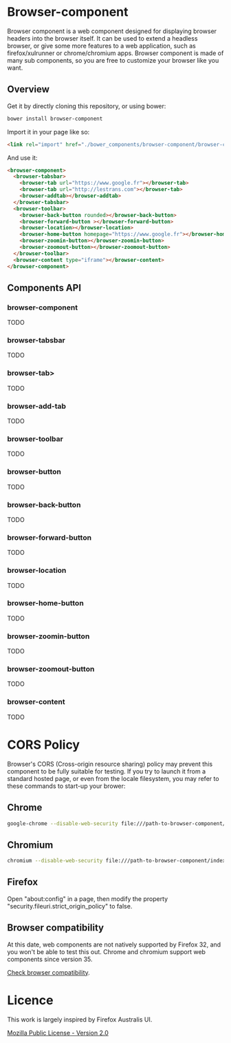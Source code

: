 Browser-component
=================

Browser component is a web component designed for displaying browser headers into the browser itself. It can be used to extend a headless browser, or give some more features to a web application, such as firefox/xulrunner or chrome/chromium apps. Browser component is made of many sub components, so you are free to customize your browser like you want.

## Overview

Get it by directly cloning this repository, or using bower:

```bash
bower install browser-component
```

Import it in your page like so:

```html
<link rel="import" href="./bower_components/browser-component/browser-component.html" />
```

And use it:

```html
<browser-component>
  <browser-tabsbar>
    <browser-tab url="https://www.google.fr"></browser-tab>
    <browser-tab url="http://lestrans.com"></browser-tab>
    <browser-addtab></browser-addtab>
  </browser-tabsbar>
  <browser-toolbar>
    <browser-back-button rounded></browser-back-button>
    <browser-forward-button ></browser-forward-button>
    <browser-location></browser-location>
    <browser-home-button homepage="https://www.google.fr"></browser-home-button>
    <browser-zoomin-button></browser-zoomin-button>
    <browser-zoomout-button></browser-zoomout-button>
  </browser-toolbar>
  <browser-content type="iframe"></browser-content>
</browser-component>
```

## Components API

### browser-component

TODO

### browser-tabsbar

TODO

### browser-tab>

TODO

### browser-add-tab

TODO

### browser-toolbar

TODO

### browser-button

TODO

### browser-back-button

TODO

### browser-forward-button

TODO

### browser-location

TODO

### browser-home-button

TODO

### browser-zoomin-button

TODO

### browser-zoomout-button

TODO

### browser-content

TODO

# CORS Policy

Browser's CORS (Cross-origin resource sharing) policy may prevent this component to be fully suitable for testing. If you try to launch it from a standard hosted page, or even from the locale filesystem, you may refer to these commands to start-up your brower:

## Chrome

```bash
google-chrome --disable-web-security file:///path-to-browser-component/index.html
```

## Chromium

```bash
chromium --disable-web-security file:///path-to-browser-component/index.html
```

## Firefox

Open "about:config" in a page, then modify the property "security.fileuri.strict_origin_policy" to false.

## Browser compatibility

At this date, web components are not natively supported by Firefox 32, and you won't be able to test this out.
Chrome and chromium support web components since version 35.

[Check browser compatibility](http://caniuse.com/#feat=shadowdom).

# Licence

This work is largely inspired by Firefox Australis UI.

[Mozilla Public License - Version 2.0](https://www.mozilla.org/MPL/2.0/)
